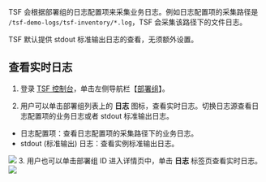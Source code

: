 TSF 会根据部署组的日志配置项来采集业务日志。例如日志配置项的采集路径是 `/tsf-demo-logs/tsf-inventory/*.log`，TSF 会采集该路径下的文件日志。

TSF 默认提供 stdout 标准输出日志的查看，无须额外设置。



## 查看实时日志

1. 登录 [TSF 控制台](https://console.cloud.tencent.com/tsf/index)，单击左侧导航栏【[部署组](https://console.cloud.tencent.com/tsf/group)】。

2. 用户可以单击部署组列表上的 **日志** 图标，查看实时日志。切换日志源查看日志配置项的业务日志或者 stdout 标准输出日志。
- 日志配置项：查看日志配置项的采集路径下的业务日志。
- stdout (标准输出) 日志：查看实例标准输出日志。

![](https://main.qcloudimg.com/raw/cc8b493087774423145b9b9fbfcc7c4d.png)
3. 用户也可以单击部署组 ID 进入详情页中，单击 **日志** 标签页查看实时日志。
![](https://main.qcloudimg.com/raw/2555112920453e8bc0ca34eb158f8d4f.png)
